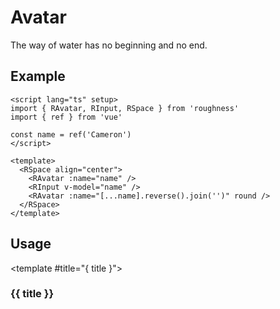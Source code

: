 <script lang="ts" setup>
import { RAvatar, RDetails, RInput, RSpace, RTable, RText } from 'roughness'
import { ref } from 'vue'

const name = ref('Cameron')
</script>

# Avatar

The way of water has no beginning and no end.

## Example

<RDetails>
  <template #summary>Show Code</template>

```vue
<script lang="ts" setup>
import { RAvatar, RInput, RSpace } from 'roughness'
import { ref } from 'vue'

const name = ref('Cameron')
</script>

<template>
  <RSpace align="center">
    <RAvatar :name="name" />
    <RInput v-model="name" />
    <RAvatar :name="[...name].reverse().join('')" round />
  </RSpace>
</template>
```

</RDetails>

<RSpace align="center">
  <RAvatar :name="name" />
  <RInput v-model="name" />
  <RAvatar :name="[...name].reverse().join('')" round />
</RSpace>

## Usage

<RUsage file="src/avatar/index.vue">

  <template #title="{ title }">

  ### {{ title }}

  </template>

</RUsage>
